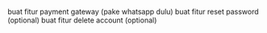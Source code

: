 buat fitur payment gateway (pake whatsapp dulu)
buat fitur reset password (optional)
buat fitur delete account (optional)
